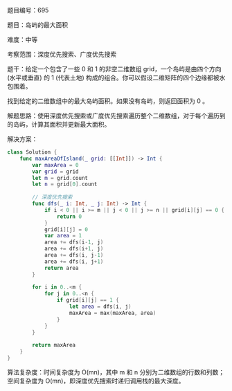 题目编号：695

题目：岛屿的最大面积

难度：中等

考察范围：深度优先搜索、广度优先搜索

题干：给定一个包含了一些 0 和 1 的非空二维数组 grid，一个岛屿是由四个方向 (水平或垂直) 的 1 (代表土地) 构成的组合。你可以假设二维矩阵的四个边缘都被水包围着。

找到给定的二维数组中的最大岛屿面积。如果没有岛屿，则返回面积为 0 。

解题思路：使用深度优先搜索或广度优先搜索遍历整个二维数组，对于每个遍历到的岛屿，计算其面积并更新最大面积。

解决方案：

```swift
class Solution {
    func maxAreaOfIsland(_ grid: [[Int]]) -> Int {
        var maxArea = 0
        var grid = grid
        let m = grid.count
        let n = grid[0].count
        
        // 深度优先搜索
        func dfs(_ i: Int, _ j: Int) -> Int {
            if i < 0 || i >= m || j < 0 || j >= n || grid[i][j] == 0 {
                return 0
            }
            grid[i][j] = 0
            var area = 1
            area += dfs(i-1, j)
            area += dfs(i+1, j)
            area += dfs(i, j-1)
            area += dfs(i, j+1)
            return area
        }
        
        for i in 0..<m {
            for j in 0..<n {
                if grid[i][j] == 1 {
                    let area = dfs(i, j)
                    maxArea = max(maxArea, area)
                }
            }
        }
        
        return maxArea
    }
}
```

算法复杂度：时间复杂度为 O(mn)，其中 m 和 n 分别为二维数组的行数和列数；空间复杂度为 O(mn)，即深度优先搜索时递归调用栈的最大深度。